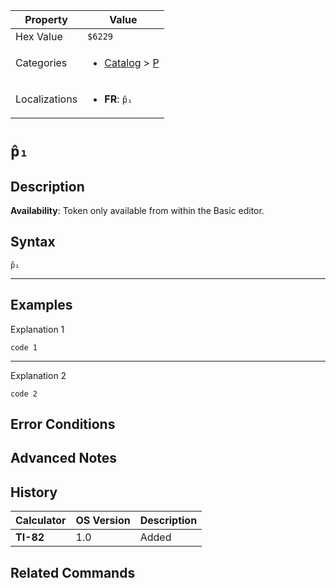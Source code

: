 | Property      | Value |
|---------------|-------|
| Hex Value     | `$6229`|
| Categories    | <ul><li>[Catalog](../categories/Catalog.md) > [P](../categories/Catalog.md#P)</li></ul> |
| Localizations | <ul><li><b>FR</b>: `p̂₁`</li></ul> |

# `p̂₁`

## Description



<b>Availability</b>: Token only available from within the Basic editor.

## Syntax
`p̂₁`

<hr>

## Examples

Explanation 1
```ti-basic
code 1
```
---
Explanation 2
```ti-basic
code 2
```

## Error Conditions


## Advanced Notes


## History
| Calculator | OS Version | Description |
|------------|------------|-------------|
| <b>TI-82</b> | 1.0 | Added

## Related Commands

    